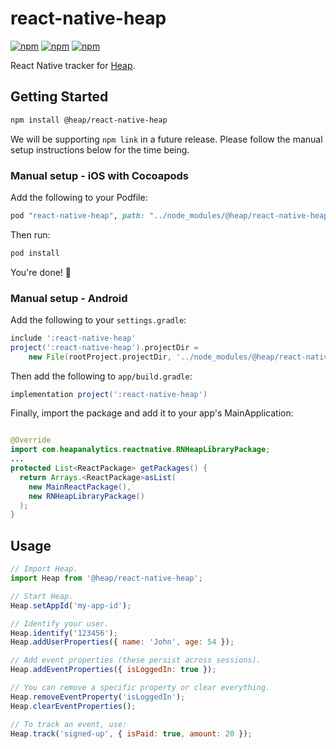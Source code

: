 # react-native-heap

[![npm](https://img.shields.io/npm/v/@heap/react-native-heap.svg)](https://www.npmjs.com/package/@heap/react-native-heap)
[![npm](https://img.shields.io/npm/dt/@heap/react-native-heap.svg)](https://www.npmjs.com/package/@heap/react-native-heap)
[![npm](https://img.shields.io/npm/l/@heap/react-native-heap.svg)](https://github.com/heap/react-native-heap/blob/master/LICENSE)

React Native tracker for [Heap](https://heapanalytics.com).

## Getting Started

```bash
npm install @heap/react-native-heap
```

We will be supporting `npm link` in a future release. Please follow the manual setup instructions below for the time being.

### Manual setup - iOS with Cocoapods

Add the following to your Podfile:

```ruby
pod "react-native-heap", path: "../node_modules/@heap/react-native-heap"
```

Then run:

```bash
pod install
```

You're done! :tada:

### Manual setup - Android

Add the following to your `settings.gradle`:

```groovy
include ':react-native-heap'
project(':react-native-heap').projectDir =
    new File(rootProject.projectDir, '../node_modules/@heap/react-native-heap/android')
```

Then add the following to `app/build.gradle`:

```groovy
implementation project(':react-native-heap')
```

Finally, import the package and add it to your app's MainApplication:

```java

@Override
import com.heapanalytics.reactnative.RNHeapLibraryPackage;
...
protected List<ReactPackage> getPackages() {
  return Arrays.<ReactPackage>asList(
    new MainReactPackage(),
    new RNHeapLibraryPackage()
  );
}
```

## Usage

```js
// Import Heap.
import Heap from '@heap/react-native-heap';

// Start Heap.
Heap.setAppId('my-app-id');

// Identify your user.
Heap.identify('123456');
Heap.addUserProperties({ name: 'John', age: 54 });

// Add event properties (these persist across sessions).
Heap.addEventProperties({ isLoggedIn: true });

// You can remove a specific property or clear everything.
Heap.removeEventProperty('isLoggedIn');
Heap.clearEventProperties();

// To track an event, use:
Heap.track('signed-up', { isPaid: true, amount: 20 });
```
